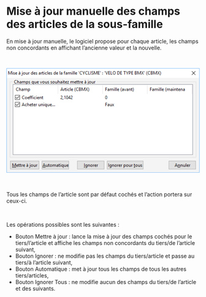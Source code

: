 # Mise à jour manuelle des champs des articles de la sous-famille

En mise à jour manuelle, le logiciel propose pour chaque article, les 
 champs non concordants en affichant l’ancienne valeur et la nouvelle.


 


![](../2/MiseJourFamilleManuelle.png)


 


Tous les champs de l’article sont par défaut cochés et l’action portera 
 sur ceux-ci.


 


Les opérations possibles sont les suivantes :


* Bouton 
 Mettre à jour : lance la mise à jour des champs cochés pour 
 le tiers/l’article et affiche les champs non concordants du tiers/de 
 l’article suivant,
* Bouton Ignorer 
 : ne modifie pas les champs du tiers/article et passe au tiers/à l’article 
 suivant,
* Bouton Automatique 
 : met à jour tous les champs de tous les autres tiers/articles,
* Bouton Ignorer 
 Tous : ne modifie aucun des champs du tiers/de l’article et 
 des suivants.


